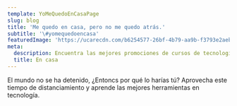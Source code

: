 ```yaml
---
template: YoMeQuedoEnCasaPage
slug: blog
title: 'Me quedo en casa, pero no me quedo atrás.'
subtitle: '\#yomequedoencasa'
featuredImage: 'https://ucarecdn.com/b6254577-26bf-4b79-aa9b-f3793e2aebdc/'
meta:
  description: Encuentra las mejores promociones de cursos de tecnología On Line.
  title: En casa
---
```

El mundo no se ha detenido, ¿Entoncs por qué lo harías tú? Aprovecha este tiempo de distanciamiento y aprende las mejores herramientas en tecnología.
